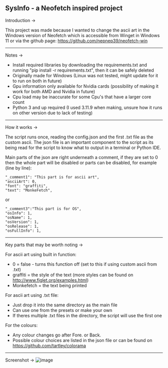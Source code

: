SysInfo - a Neofetch inspired project
------------------------------------------------------------------------------------------------------------------------------------------------------
Introduction ->

This project was made because I wanted to change the ascii art in the Windows version of Neofetch which is accessible from Winget in Windows 11 or 
via the github page: https://github.com/nepnep39/neofetch-win

------------------------------------------------------------------------------------------------------------------------------------------------------
Notes ->
  - Install required libraries by downloading the requirements.txt and running "pip install -r requirements.txt", then it can be safely deleted
  - Originally made for Windows (Linux was not tested, might update for it to run on both in future) 
  - Gpu information only available for Nvidia cards (possibility of making it work for both AMD and Nvidia in future)
  - Cpu load may be inaccurate for some Cpu's that have a larger core count
  - Python 3 and up required (I used 3.11.9 when making, unsure how it runs on other version due to lack of testing)
------------------------------------------------------------------------------------------------------------------------------------------------------
How it works ->

The script runs once, reading the config.json and the first .txt file as the custom ascii. 
The json file is an important component to the script as its being read for the script to know what to 
output in a terminal or Python IDE. 

Main parts of the json are right underneath a comment, if they are set to 0 then the whole part will be
disabled or parts can be disabled, for example (line by line):

    "_comment1": "This part is for ascii art",
    "asciiArt": 0,                          
    "font": "graffiti",
    "text": "MonkeFetch",
or

    "_comment3":"This part is for OS",
    "osInfo": 1,   
    "osName": 1,
    "osVersion": 1,
    "osRelease": 1,
    "osFullInfo": 1,

------------------------------------------------------------------------------------------------------------------------------------------------------    
Key parts that may be worth noting ->

For ascii art using built in function:
  - 0 = false - turns this function off (set to this if using custom ascii from .txt)
  - graffiti = the style of the text (more styles can be found on http://www.figlet.org/examples.html)
  - Monkefetch = the text being printed
    
For ascii art using .txt file:
  -  Just drop it into the same directory as the main file
  -  Can use one from the presets or make your own
  -  If theres multiple .txt files in the directory, the script will use the first one

For the colours:
  - Any colour changes go after Fore. or Back.
  - Possible colour choices are listed in the json file or can be found on https://github.com/tartley/colorama
------------------------------------------------------------------------------------------------------------------------------------------------------
Screenshot ->
![image](https://github.com/user-attachments/assets/0137147f-aadb-4b77-96c0-72c7752d10bc)


